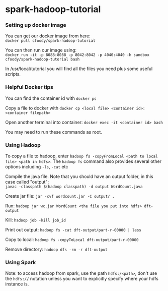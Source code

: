 # spark-hadoop-tutorial

### Setting up docker image
You can get our docker image from here:  
```docker pull cfoody/spark-hadoop-tutorial``` 

You can then run our image using:   
```docker run -it -p 8088:8088 -p 8042:8042 -p 4040:4040 -h sandbox cfoody/spark-hadoop-tutorial bash```

In /usr/local/tutorial you will find all the files you need plus some useful scripts. 

### Helpful Docker tips

You can find the container id with ```docker ps```   

Copy a file to docker with ```docker cp <local file> <container id>:<container filepath>```


Open another terminal into container: ```docker exec -it <container id> bash```  

    
You may need to run these commands as root. 

### Using Hadoop
To copy a file to hadoop, enter ```hadoop fs -copyFromLocal <path to local file> <path in hdfs>```. The ```hadoop fs``` command also provides several other options including ```-ls```, ```-cat``` etc

Compile the java file. Note that you should have an output folder, in this case called "output":   
```javac -classpath $(hadoop classpath) -d output WordCount.java```

Create jar file: ```jar -cvf wordcount.jar -C output/ .``` 

Run: ```hadoop jar wc.jar WordCount <the file you put into hdfs> dft-output``` 

Kill: ```hadoop job -kill job_id``` 

Print out output: ```hadoop fs -cat dft-output/part-r-00000 | less``` 

Copy to local: ```hadoop fs -copyToLocal dft-output/part-r-00000``` 

Remove directory: ```hadoop dfs -rm -r dft-output``` 


### Using Spark
Note: to access hadoop from spark, use the path ```hdfs:/<path>```, don't use the ```hdfs://``` notation unless you want to explicitly specify where your hdfs instance is. 
